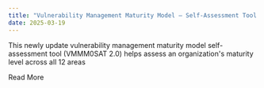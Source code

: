 ```yaml
---
title: "Vulnerability Management Maturity Model – Self-Assessment Tool (VMMM-SAT 2.0 – New &amp; Improved!)"
date: 2025-03-19
---
```


​This newly update vulnerability management maturity model self-assessment tool (VMMM0SAT 2.0) helps assess an organization's maturity level across all 12 areas 

​Read More
